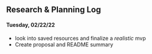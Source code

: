 ## Research & Planning Log
#### Tuesday, 02/22/22
- look into saved resources and finalize a <em>realistic</em> mvp
- Create proposal and README summary